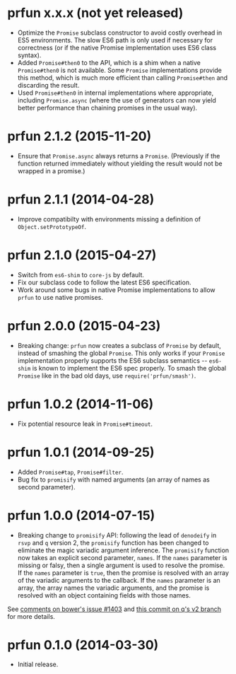 # prfun x.x.x (not yet released)
* Optimize the `Promise` subclass constructor to avoid costly overhead
  in ES5 environments.  The slow ES6 path is only used if necessary
  for correctness (or if the native Promise implementation uses ES6
  class syntax).
* Added `Promise#then0` to the API, which is a shim when a native
  `Promise#then0` is not available.  Some `Promise` implementations
  provide this method, which is much more efficient than calling
  `Promise#then` and discarding the result.
* Used `Promise#then0` in internal implementations where appropriate,
  including `Promise.async` (where the use of generators can now yield
  better performance than chaining promises in the usual way).

# prfun 2.1.2 (2015-11-20)
* Ensure that `Promise.async` always returns a `Promise`.
  (Previously if the function returned immediately without yielding
  the result would not be wrapped in a promise.)

# prfun 2.1.1 (2014-04-28)
* Improve compatibilty with environments missing a definition of
  `Object.setPrototypeOf`.

# prfun 2.1.0 (2015-04-27)
* Switch from `es6-shim` to `core-js` by default.
* Fix our subclass code to follow the latest ES6 specification.
* Work around some bugs in native Promise implementations to allow
`prfun` to use native promises.

# prfun 2.0.0 (2015-04-23)
* Breaking change: `prfun` now creates a subclass of `Promise` by
  default, instead of smashing the global `Promise`.  This only works
  if your `Promise` implementation properly supports the ES6 subclass
  semantics -- `es6-shim` is known to implement the ES6 spec properly.
  To smash the global `Promise` like in the bad old days, use
  `require('prfun/smash')`.

# prfun 1.0.2 (2014-11-06)

* Fix potential resource leak in `Promise#timeout`.

# prfun 1.0.1 (2014-09-25)

* Added `Promise#tap`, `Promise#filter`.
* Bug fix to `promisify` with named arguments (an array of names as
  second parameter).

# prfun 1.0.0 (2014-07-15)

* Breaking change to `promisify` API: following the lead of
`denodeify` in `rsvp` and `q` version 2, the `promisify` function has
been changed to eliminate the magic variadic argument inference.  The
`promisify` function now takes an explicit second parameter, `names`.
If the `names` parameter is missing or falsy, then a single argument
is used to resolve the promise.  If the `names` parameter is `true`,
then the promise is resolved with an array of the variadic arguments
to the callback.  If the `names` parameter is an array, the array
names the variadic arguments, and the promise is resolved with an
object containing fields with those names.

See [comments on bower's issue #1403](https://github.com/bower/bower/pull/1403#issuecomment-48784169)
and [this commit on q's v2 branch](https://github.com/kriskowal/q/commit/d5bea58bfb0fc091beb52dd91fe78506851bc7c5)
for more details.

# prfun 0.1.0 (2014-03-30)
* Initial release.
